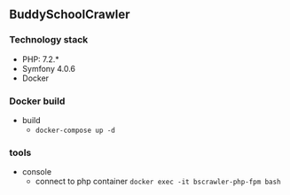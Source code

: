 ## BuddySchoolCrawler

### Technology stack
* PHP: 7.2.*
* Symfony 4.0.6
* Docker

### Docker build
* build
  * `docker-compose up -d`

### tools
   * console
        * connect to php container
        `docker exec -it bscrawler-php-fpm bash`